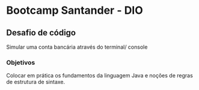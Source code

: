 # Bootcamp Santander - DIO

## Desafio de código
Simular uma conta bancária através do terminal/ console

### Objetivos
Colocar em prática os fundamentos da linguagem Java e noções de regras de estrutura de sintaxe.
